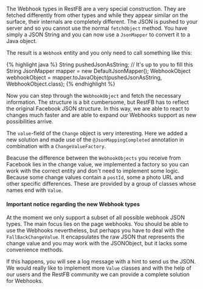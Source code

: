 The Webhook types in RestFB are a very special construction.  They are fetched differently from  other types and while they appear similar on the surface, their internals are completely different. The JSON is pushed to your server and so you cannot use the normal `fetchObject` method. You have simply a JSON String and you can now use a `JsonMapper` to convert it to a Java object.

The result is a `Webhook` entity and you only need to call something like this:

{% highlight java %}
String pushedJsonAsString; // It's up to you to fill this String
JsonMapper mapper = new DefaultJsonMapper();
WebhookObject webhookObject = 
         mapper.toJavaObject(pushedJsonAsString, WebhookObject.class);
{% endhighlight %}

Now you can step through the `WebhookObject` and fetch the necessary information. The structure is a bit cumbersome, but RestFB has to reflect the original Facebook JSON structure. In this way, we are able to react to changes much faster and are able to expand our Webhooks support as new possibilities arrive. 


The `value`-field of the `Change` object is very interesting. Here we added a new solution and made use of the `@JsonMappingCompleted` annotation in combination with a `ChangeValueFactory`.


Beacuse the difference between the `WebhookObjects` you receive from Facebook lies in the change value, we implemented a factory so you can work with the correct entity and don't need to implement some logic. Because some change values contain a `postId`, some a photo URL and other specific differences. These are provided by a group of classes whose names end with `Value`.

<div class="rfb-callout warning">
	<h4>
		Important notice regarding the new Webhook types
	</h4>
	<div>
		<p>
			At the moment we only support a subset of all possible webhook JSON types. The main focus lies on the page webhooks. You should be able to use the Webhooks nevertheless, but perhaps you have to deal with the <code>FallBackChangeValue</code>. It encapsulates the raw JSON that represents the change value and you may work with the JSONObject, but it lacks some convenience methods.
		</p>
		<p>
			If this happens, you will see a log message with a hint to send us the JSON. We would really like to implement more <code>Value</code> classes and with the help of our users and the RestFB community we can provide a complete solution for Webhooks.
		</p>
	</div>
</div>
